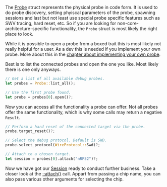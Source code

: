 The [Probe](https://docs.rs/probe-rs/0.5.1/probe_rs/struct.Probe.html) struct represents the physical probe in code form.
It is used to do probe discovery, setting phyiscal parameters of the probe, spawning sessions and last but
not least use special probe specific features such as SWV tracing, hard reset, etc.
So if you are looking for non-core-architecture-specific functionality, the `Probe` struct is most likely the
right place to look.

While it is possible to open a probe from a boxed trait this is most likely not really helpful for a user. As a dev this is needed if you implement your own probe. More about this in the [chapter about implementing your own probe](/guide/basics#probe)</a>.

Best is to list the connected probes and open the one you like. Most likely there is one only anyways.

```rs
// Get a list of all available debug probes.
let probes = Probe::list_all();

// Use the first probe found.
let probe = probes[0].open()?;
```

Now you can access all the functionality a probe can offer. Not all probes offer the same functionality, which is why some calls may return a negative `Result`.

```rs
// Perform a hard reset of the connected target via the probe.
probe.target_reset()?;

// Select the debug protocol. Default is SWD.
probe.select_protocol(WireProtocol::Swd)?;

// Attach to a chosen target.
let session = probes[0].attach("nRF52")?;
```

Now we have got our [Session](https://docs.rs/probe-rs/0.5.1/probe_rs/struct.Session.html) ready to conduct further business.
Take a closer look at the [::attach()](https://docs.rs/probe-rs/0.5.1/probe_rs/struct.Probe.html#method.attach) call. Appart from passing a chip name, you can also pass various other arguments for selecting the chip.